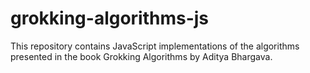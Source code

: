 # grokking-algorithms-js
This repository contains JavaScript implementations of the algorithms presented in the book Grokking Algorithms by Aditya Bhargava.
